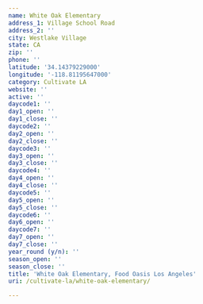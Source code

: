 ```yaml
---
name: White Oak Elementary
address_1: Village School Road
address_2: ''
city: Westlake Village
state: CA
zip: ''
phone: ''
latitude: '34.14379229000'
longitude: '-118.81195647000'
category: Cultivate LA
website: ''
active: ''
daycode1: ''
day1_open: ''
day1_close: ''
daycode2: ''
day2_open: ''
day2_close: ''
daycode3: ''
day3_open: ''
day3_close: ''
daycode4: ''
day4_open: ''
day4_close: ''
daycode5: ''
day5_open: ''
day5_close: ''
daycode6: ''
day6_open: ''
daycode7: ''
day7_open: ''
day7_close: ''
year_round (y/n): ''
season_open: ''
season_close: ''
title: 'White Oak Elementary, Food Oasis Los Angeles'
uri: /cultivate-la/white-oak-elementary/

---
```

